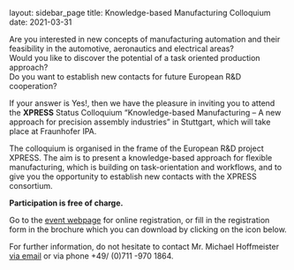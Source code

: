 layout: sidebar_page
title: Knowledge-based Manufacturing Colloquium
date: 2021-03-31

Are you interested in new concepts of manufacturing automation and their feasibility in the automotive, aeronautics and electrical areas?   
Would you like to discover the potential of a task oriented production approach?   
Do you want to establish new contacts for future European R&D cooperation?
<!--break-->
If your answer is Yes!, then we have the pleasure in inviting you to attend the **XPRESS** Status Colloquium “Knowledge-based Manufacturing – A new approach for precision assembly industries” in Stuttgart, which will take place at Fraunhofer IPA.   
  
The colloquium is organised in the frame of the European R&D project XPRESS. The aim is to present a knowledge-based approach for flexible manufacturing, which is building on task-orientation and workflows, and to give you the opportunity to establish new contacts with the XPRESS consortium. 
  
**Participation is free of charge.** 

Go to the [event webpage](http://www.ipa.fraunhofer.de/index.php?id=1332&L=2) for online registration, or fill in the registration form in the brochure which you can download by clicking on the icon below. 

For further information, do not hesitate to contact Mr. Michael Hoffmeister [via email](mailto:hoffmeister@ipa.fraunhofer.de) or via phone +49/ (0)711 -970 1864.